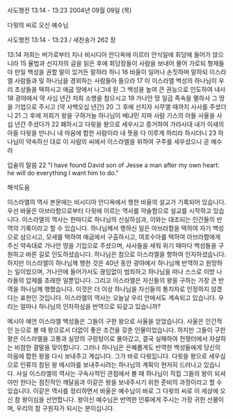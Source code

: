사도행전 13:14 - 13:23 
2004년 09월 09일 (목)

다윗의 씨로 오신 예수님



사도행전 13:14 - 13:23 / 새찬송가 262 장


13:14 저희는 버가로부터 지나 비시디아 안디옥에 이르러 안식일에 회당에 들어가 앉으니라 15 율법과 선지자의 글을 읽은 후에 회당장들이 사람을 보내어 물어 가로되 형제들아 만일 백성을 권할 말이 있거든 말하라 하니 16 바울이 일어나 손짓하며 말하되 이스라엘 사람들과 및 하나님을 경외하는 사람들아 들으라 17 이 이스라엘 백성의 하나님이 우리 조상들을 택하시고 애굽 땅에서 나그네 된 그 백성을 높여 큰 권능으로 인도하여 내사 18 광야에서 약 사십 년간 저희 소행을 참으시고 19 가나안 땅 일곱 족속을 멸하사 그 땅을 기업으로 주시고 (약 사백오십 년간) 20 그 후에 선지자 사무엘 때까지 사사를 주셨더니 21 그 후에 저희가 왕을 구하거늘 하나님이 베냐민 지파 사람 기스의 아들 사울을 사십 년간 주셨다가 22 폐하시고 다윗을 왕으로 세우시고 증거하여 가라사대 내가 이새의 아들 다윗을 만나니 내 마음에 합한 사람이라 내 뜻을 다 이루게 하리라 하시더니 23 하나님이 약속하신 대로 이 사람의 씨에서 이스라엘을 위하여 구주를 세우셨으니 곧 예수라

입술의 말씀
22 "I have found David son of Jesse a man after my own heart: he will do everything I want him to do."

해석도움





이스라엘의 역사
본문에는 비시디아 안디옥에서 행한 바울의 설교가 기록되어 있습니다. 우선 바울은 아브라함으로부터 다윗에 이르는 역사를 약술함으로 설교를 시작하고 있습니다. 이스라엘의 역사는 한마디로 하나님의 신실하심과, 이와는 대조되는 인간들의 반역의 기록이라고 할 수 있습니다. 하나님께서 행하신 일은 아브라함을 택하여 자기 백성으로 삼으시고, 모세를 택하여 애굽에서 구출하시고, 여호수아를 택하여 아브라함에게 주신 약속대로 가나안 땅을 기업으로 주셨으며, 사사들을 세워 위기 때마다 백성들을 구원하고 바른 길로 인도하셨습니다. 하나님은 참으로 이스라엘을 향하여 인자하셨습니다. 하지만 이스라엘이 하나님께 행한 것은 40년 동안 광야에서 하나님께 반역하고 원망하는 일이었으며, 가나안에 들어가서도 끊임없이 범죄하고 하나님을 떠나 스스로 이방 나라들의 압제를 초래한 일뿐입니다. 그리고 이스라엘은 자신들의 왕을 구하는 가장 큰 반역을 하나님께 행했습니다. 이것은 더 이상 하나님을 자신들의 통치자로 인정하지 않겠다는 표현인 것입니다. 이스라엘의 역사는 오늘날 우리 안에서도 계속되고 있습니다. 우리는 얼마나 하나님의 인자하심을 반역으로 되갚고 있습니까?  

메시아 예언
이스라엘 백성들은 그들이 구한 왕으로 사울을 얻었습니다. 사울은 인간적인 눈으로 볼 때 왕으로서 더없이 좋은 조건을 갖춘 인물이었습니다. 하지만 그들이 구한 왕은 이스라엘을 고통과 실망의 구렁텅이로 몰아갔고, 결국 실패하여 전쟁터에서 자살하는 비참한 결말을 맞이합니다. 그러나 하나님은 은혜롭게도 반역한 백성들에게 당신의 마음에 합한 왕을 다시 보내주고 계십니다. 그가 바로 다윗입니다. 다윗을 왕으로 세우심으로 인류의 참된 왕 메시아를 보내주시려는 하나님의 계획이 현저히 드러나고 있습니다. 사실 이스라엘의 역사는 구속사적인 관점에서 볼 때 하나님이 직접 그들의 왕이 되셔야만 한다는 점진적인 깨달음과 이같은 왕을 보내주시기 위한 준비의 과정이라고 할 수 있습니다. 이같은 역사를 정리하면서 바울은 예수님이 바로 그 다윗의 씨로 이 세상에 오신 참 왕이심을 선언합니다. 왕이신 예수님은 반역한 인류에게 주시는 가장 귀한 선물이며, 우리의 참 구원자가 되시는 분이십니다.